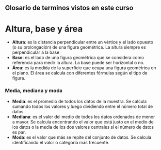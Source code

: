 ## Glosario de terminos vistos en este curso

# Altura, base y área
- **Altura**: es la distancia perpendicular entre un vértice y el lado opuesto (o su prolongación) de una figura geométrica. La altura siempre es perpendicular a la base.
- **Base**: es el lado de una figura geométrica que se considera como referencia para medir la altura. La base puede ser horizontal o no.
- **Área**: es la medida de la superficie que ocupa una figura geométrica en el plano. El área se calcula con diferentes fórmulas según el tipo de figura.
### Media, mediana y moda

- **Media**: es el promedio de todos los datos de la muestra. Se calcula sumando todos los valores y luego dividiendo entre el número total de datos.
- **Mediana**: es el valor del medio de todos los datos ordenados de menor a mayor. Se calcula encontrando el valor que está justo en el medio de los datos o la media de los dos valores centrales si el número de datos es par.
- **Moda**: es el valor que más se repite del conjunto de datos. Se calcula identificando el valor o categoría más frecuente.